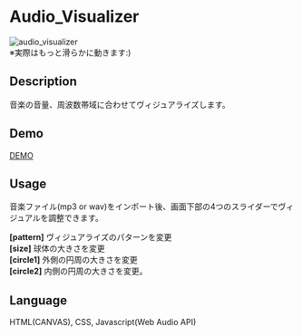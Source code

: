 # Audio_Visualizer

![audio_visualizer](https://user-images.githubusercontent.com/33841025/39550110-2dd87ea2-4e9b-11e8-8280-04e0b8d379d9.gif)  
※実際はもっと滑らかに動きます:)

## Description
音楽の音量、周波数帯域に合わせてヴィジュアライズします。

## Demo
[DEMO](http://yamashita-ksk.sakura.ne.jp/canvas/AudioVisualizer.html)


## Usage
音楽ファイル(mp3 or wav)をインポート後、画面下部の4つのスライダーでヴィジュアルを調整できます。  

**[pattern]** ヴィジュアライズのパターンを変更  
**[size]** 球体の大きさを変更  
**[circle1]** 外側の円周の大きさを変更  
**[circle2]** 内側の円周の大きさを変更。  

## Language
HTML(CANVAS), CSS, Javascript(Web Audio API)
